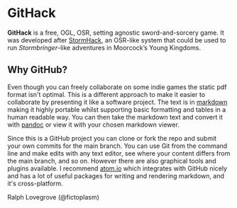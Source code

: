 # GitHack

**GitHack** is a free, OGL, OSR, setting agnostic sword-and-sorcery game. It was developed after [StormHack](https://fictoplasm.itch.io/stormhack-exclamation-edition), an OSR-like system that could be used to run *Stormbringer*-like adventures in Moorcock’s Young Kingdoms.

## Why GitHub?

Even though you can freely collaborate on some indie games the static pdf format isn't optimal. This is a different approach to make it easier to collaborate by presenting it like a software project. The text is in [markdown](https://daringfireball.net/projects/markdown/) making it highly portable whilst supporting basic formatting and tables in a human readable way. You can then take the markdown text and convert it with [pandoc](https://pandoc.org) or view it with your chosen markdown viewer.

Since this is a GitHub project you can clone or fork the repo and submit your own commits for the main branch. You can use Git from the command line and make edits with any text editor, see where your content differs from the main branch, and so on. However there are also graphical tools and plugins available. I recommend [atom.io](https://atom.io) which integrates with GitHub nicely and has a lot of useful packages for writing and rendering markdown, and it's cross-platform.

Ralph Lovegrove (@fictoplasm)
